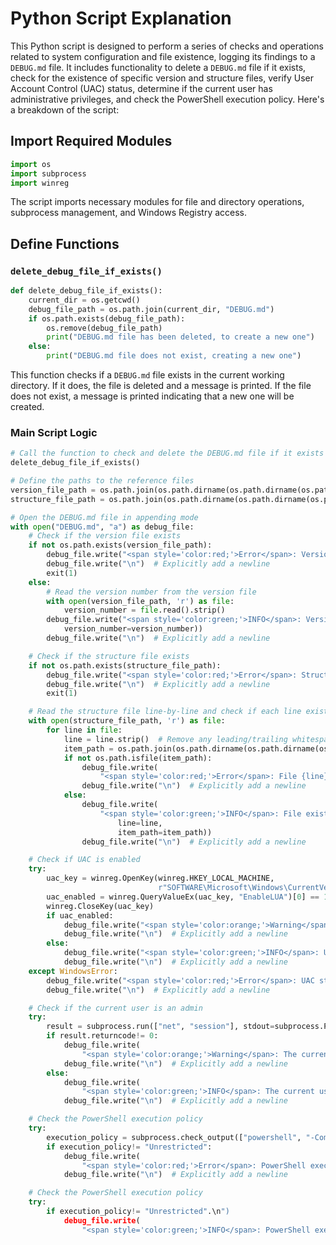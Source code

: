 
# Python Script Explanation

This Python script is designed to perform a series of checks and operations related to system configuration and file existence, logging its findings to a `DEBUG.md` file. It includes functionality to delete a `DEBUG.md` file if it exists, check for the existence of specific version and structure files, verify User Account Control (UAC) status, determine if the current user has administrative privileges, and check the PowerShell execution policy. Here's a breakdown of the script:

## Import Required Modules

```python
import os
import subprocess
import winreg
```

The script imports necessary modules for file and directory operations, subprocess management, and Windows Registry access.

## Define Functions

### `delete_debug_file_if_exists()`

```python
def delete_debug_file_if_exists():
    current_dir = os.getcwd()
    debug_file_path = os.path.join(current_dir, "DEBUG.md")
    if os.path.exists(debug_file_path):
        os.remove(debug_file_path)
        print("DEBUG.md file has been deleted, to create a new one")
    else:
        print("DEBUG.md file does not exist, creating a new one")
```

This function checks if a `DEBUG.md` file exists in the current working directory. If it does, the file is deleted and a message is printed. If the file does not exist, a message is printed indicating that a new one will be created.

### Main Script Logic

```python
# Call the function to check and delete the DEBUG.md file if it exists
delete_debug_file_if_exists()

# Define the paths to the reference files
version_file_path = os.path.join(os.path.dirname(os.path.dirname(os.path.abspath(__file__))), "SYSTEM", "Logicystics.version")
structure_file_path = os.path.join(os.path.dirname(os.path.dirname(os.path.abspath(__file__))), "SYSTEM", "Logicystics.structure")

# Open the DEBUG.md file in appending mode
with open("DEBUG.md", "a") as debug_file:
    # Check if the version file exists
    if not os.path.exists(version_file_path):
        debug_file.write("<span style='color:red;'>Error</span>: Version file not found.\n")
        debug_file.write("\n")  # Explicitly add a newline
        exit(1)
    else:
        # Read the version number from the version file
        with open(version_file_path, 'r') as file:
            version_number = file.read().strip()
        debug_file.write("<span style='color:green;'>INFO</span>: Version number is {version_number}\n".format(
            version_number=version_number))
        debug_file.write("\n")  # Explicitly add a newline

    # Check if the structure file exists
    if not os.path.exists(structure_file_path):
        debug_file.write("<span style='color:red;'>Error</span>: Structure file not found.\n")
        debug_file.write("\n")  # Explicitly add a newline
        exit(1)

    # Read the structure file line-by-line and check if each line exists on the drive
    with open(structure_file_path, 'r') as file:
        for line in file:
            line = line.strip()  # Remove any leading/trailing whitespace
            item_path = os.path.join(os.path.dirname(os.path.dirname(os.path.abspath(__file__))), "SYSTEM", line)
            if not os.path.isfile(item_path):
                debug_file.write(
                    "<span style='color:red;'>Error</span>: File {line} not found.\n".format(line=line))
                debug_file.write("\n")  # Explicitly add a newline
            else:
                debug_file.write(
                    "<span style='color:green;'>INFO</span>: File exists and is found at {item_path}.\n".format(
                        line=line,
                        item_path=item_path))
                debug_file.write("\n")  # Explicitly add a newline

    # Check if UAC is enabled
    try:
        uac_key = winreg.OpenKey(winreg.HKEY_LOCAL_MACHINE,
                                 r"SOFTWARE\Microsoft\Windows\CurrentVersion\Policies\System", 0, winreg.KEY_READ)
        uac_enabled = winreg.QueryValueEx(uac_key, "EnableLUA")[0] == 1
        winreg.CloseKey(uac_key)
        if uac_enabled:
            debug_file.write("<span style='color:orange;'>Warning</span>: UAC is enabled.\n")
            debug_file.write("\n")  # Explicitly add a newline
        else:
            debug_file.write("<span style='color:green;'>INFO</span>: UAC is not enabled.\n")
            debug_file.write("\n")  # Explicitly add a newline
    except WindowsError:
        debug_file.write("<span style='color:red;'>Error</span>: UAC status could not be determined.\n")
        debug_file.write("\n")  # Explicitly add a newline

    # Check if the current user is an admin
    try:
        result = subprocess.run(["net", "session"], stdout=subprocess.PIPE, stderr=subprocess.PIPE, text=True, check=True)
        if result.returncode!= 0:
            debug_file.write(
                "<span style='color:orange;'>Warning</span>: The current user does not have administrative privileges.\n")
            debug_file.write("\n")  # Explicitly add a newline
        else:
            debug_file.write(
                "<span style='color:green;'>INFO</span>: The current user has administrative privileges.\n")
            debug_file.write("\n")  # Explicitly add a newline

    # Check the PowerShell execution policy
    try:
        execution_policy = subprocess.check_output(["powershell", "-Command", "Get-ExecutionPolicy"], text=True).strip()
        if execution_policy!= "Unrestricted":
            debug_file.write(
                "<span style='color:red;'>Error</span>: PowerShell execution policy is not set to 'Unrestricted'.\n")
            debug_file.write("\n")  # Explicitly add a newline

    # Check the PowerShell execution policy
    try:
        if execution_policy!= "Unrestricted".\n")
            debug_file.write(
                "<span style='color:green;'>INFO</span>: PowerShell execution policy is not set to 'Unrestricted'.\